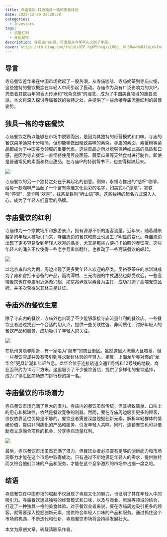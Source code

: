 ```yaml
---
title: 寺庙餐饮-打造独具一格的美食体验
date: 2023-12-29 20:28:28
categories:
  - Investors
tags: 
  - 流量红利
  - 寺庙餐饮
description: 寺庙这门生意，可谓是从今年年头火到了年尾。
cover: https://th.bing.com/th/id/OIP.hgKPhhcgszLG6g__kh3RwwHaDJ?pid=ImgDet&rs=1
---
```


## 导言

寺庙餐饮近年来在中国市场掀起了一股热潮。从寺庙咖啡、寺庙奶茶到寺庙火锅，这些独特的餐饮概念在年轻人中间引起了轰动。寺庙作为具有广泛影响力的大IP，凭借着其数百年的香火传承和“吃斋念佛”的理念，成为了中国美食领域的重要流派。本文将深入探讨寺庙餐饮的独特之处，并提供了一些承接寺庙流量红利的最佳姿势。


## 独具一格的寺庙餐饮

寺庙餐饮之所以能够在市场中脱颖而出，是因为其独特的经营模式和口味。寺庙的餐饮菜单通常十分精简，但却能够做出精致美味的素斋。寺庙的素面、素蟹粉等菜品都成为了中国美食领域的重要代表。这些菜品之所以能够保持如此高的品质和口感，是因为寺庙餐饮一直坚持使用豆皮面筋、蔬菜瓜果等天然食材进行制作。即使是普通常见的素面和糕点甜品，在寺庙IP的特别背书下，也变得稀缺起来。

![](https://cdn.jsdelivr.net/gh/PirlosM/image@main/20231030192436.png)

寺庙餐饮的另一个独特之处在于其起名的创意。例如，永福寺推出的“慈杯”咖啡，给每一款咖啡产品起了一个富有寺庙文化色彩的名字，如美式叫“涤烦”，拿铁叫“停雪”，摩卡叫“欢喜”，抹茶拿铁叫“听山语”等。这些独特的起名方式深入人心，成为了年轻人们喜爱的品牌。


## 寺庙餐饮的红利

寺庙作为一个宗教场所和旅游景点，拥有源源不断的游客流量。近年来，随着越来越多的年轻人被吸引而来，寺庙周边的餐饮和商业也发生了明显的变化。寺庙周边出现了更多容易受到年轻人欢迎的品类，尤其是那些方便打卡拍照的餐饮店。这些年轻人的涌入不仅使得一些老字号重新翻红，也推动了一些高端餐饮的崛起。

![](https://cdn.jsdelivr.net/gh/PirlosM/image@main/20231030193024.png)

以北京雍和宫为例，周边出现了更多受年轻人欢迎的品类。吴裕泰茶庄的冰淇淋成为了雍和宫打卡必备的产品，而梅潭村、三元梅园的中式甜品也颇受欢迎。一些高端餐饮也在寺庙附近逐渐兴起，如京兆尹就以素食为主打，成功打造了高端餐饮品牌，并多次获得米其林三星认证。


## 寺庙外的餐饮生意

除了寺庙内的餐饮，寺庙外也出现了不少能够承接寺庙流量红利的餐饮店。一些餐饮业者通过找到一个合适的切入点，提供一些关联性强、非同质化、讨好年轻人的餐饮产品和服务，成功吸引了年轻人的关注。

![](https://cdn.jsdelivr.net/gh/PirlosM/image@main/20231030192620.png)

在杭州灵隐寺附近，有一家名为“隐市”的商业街区。虽然这里人流量大且喧嚣，但一些餐饮店却并没有吸引到寻求新鲜体验的年轻人。相反，上海龙华寺对面的“龙华会”更具新潮和年轻气息。龙华会位于连接轨道交通11号线和12号线的地段，商业面积约为10万平方米。这里吸引了不少餐饮首店，提供了多样化的餐饮选择，成为了徐汇区商场热门排行榜的第一名。


## 寺庙餐饮的市场潜力

寺庙餐饮市场充满了巨大的潜力。寺庙内的餐饮虽然传统，但其极致简单、口味上的用心和稀缺性，依然是餐饮竞争的利器。然而，要在寺庙周边吸引更多的顾客，仅仅依靠区位优势是不够的。餐饮业者需要深度挖掘创新元素，解析年轻群体的情绪价值，提供非同质化的产品和服务，引发年轻人共鸣。同时，连锁餐饮也可以借助商文旅融合项目的机会，分享寺庙流量红利。

![](https://cdn.jsdelivr.net/gh/PirlosM/image@main/20231030193100.png)

最后，寺庙餐饮市场虽然充满了潜力，但餐饮业者必须要有足够的创新能力和市场洞察力才能在这个市场中取得成功。只有通过不断地满足年轻人的需求，提供独特而又符合他们口味的产品和服务，才能在这个竞争激烈的市场中占据一席之地。


## 结语

寺庙餐饮在中国市场的崛起不仅展现了寺庙文化的魅力，也证明了其在年轻人中的吸引力。寺庙餐饮通过独特的经营模式和口味，以及与商业、旅游等领域的结合，打造了一种独具一格的美食体验。对于餐饮业者来说，要在寺庙周边吸引更多的顾客，就需要深入挖掘创新元素，提供符合年轻人口味的产品和服务。通过抓住这个市场的机遇，不断迭代和创新，寺庙餐饮市场将会持续发展壮大。

本文为原创文章，转载请联系作者。